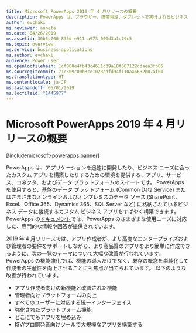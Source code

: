 ```yaml
---
title: Microsoft PowerApps 2019 年 4 月リリースの概要
description: PowerApps は、ブラウザー、携帯電話、タブレットで実行されるビジネス アプリを、コーディングなしで作成できるようにするサービスです。
author: evchaki
ms.reviewer: anneta
ms.date: 04/26/2019
ms.assetid: 30b5c700-835d-e911-a973-000d3a1c79c5
ms.topic: overview
ms.service: business-applications
ms.author: evchaki
audience: Power user
ms.openlocfilehash: 1cf980e4fb43c4611c39a10f307122cdaea3fb05
ms.sourcegitcommit: 71c309c00b3ce1028adfd94f110aa6682b07af01
ms.translationtype: HT
ms.contentlocale: ja-JP
ms.lasthandoff: 05/01/2019
ms.locfileid: "1445977"
---
```

# <a name="overview-of-microsoft-powerapps-april-2019-release"></a>Microsoft PowerApps 2019 年 4 月リリースの概要
[!include[microsoft-powerapps banner](../includes/microsoft-powerapps.md)]

PowerApps は、アプリケーションを迅速に開発したり、ビジネス ニーズに合ったカスタム アプリを構築したりするための環境を提供する、アプリ、サービス、コネクタ、およびデータ プラットフォームのスイートです。 PowerApps を使用すると、基盤のデータ プラットフォーム (Common Data Service) またはさまざまなオンラインおよびオンプレミスのデータ ソース (SharePoint、Excel、Office 365、Dynamics 365、SQL Server など) に格納されているビジネス データに接続するカスタム ビジネス アプリをすばやく構築できます。 PowerApps の[ドキュメント](https://docs.microsoft.com/powerapps/)では、PowerApps のさまざまな使用ニーズに対応した、専門的な情報や回答が提供されています。

2019 年 4 月リリースでは、アプリ作成者が、より高度なエンタープライズおよび管理者の要件をサポートしながら、より高品質のアプリをより簡単に作成できるように、次の一覧のテーマについて大幅な改善が行われています。 PowerApps の機能強化では、機能の導入だけでなく、既存の概念を単純化して作成者の生産性を向上させることにも焦点が当てられています。 以下のような改善が行われています。

- アプリ作成者向けの新機能と改善された機能
- 管理者向けプラットフォームの向上
- すべてのユーザーに対応する統一インターフェイス
- 強化されたプラットフォーム機能
- どこにでもアプリを埋め込み
- ISV/プロ開発者向けツールで大規模なアプリを構築する